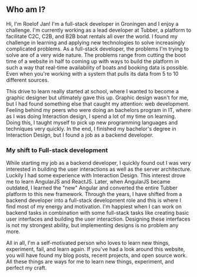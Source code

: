 ## Who am I?

Hi, I'm Roelof Jan! I'm a full-stack developer in Groningen and I enjoy a challenge. I'm currently working as a lead developer at Tubber, a platform to facilitate C2C, C2B, and B2B boat rentals all over the world. I found my challenge in learning and applying new technologies to solve increasingly complicated problems. As a full-stack developer, the problems I'm trying to solve are of a very wide nature. The problems range from cutting the boot time of a website in half to coming up with ways to build the platform in such a way that real-time availability of boats and booking data is possible. Even when you're working with a system that pulls its data from 5 to 10 different sources.

This drive to learn really started at school, where I wanted to become a graphic designer but ultimately gave this up. Graphic design wasn't for me, but I had found something else that caught my attention: web development. Feeling behind my peers who were doing an bachelors program in IT, where as I was doing Interaction design, I spend a lot of my time on learning. Doing this, I taught myself to pick up new programming languages and techniques very quickly. In the end, I finished my bachelor's degree in Interaction Design, but I found a job as a backend developer.

### My shift to Full-stack development
While starting my job as a backend developer, I quickly found out I was very interested in building the user interactions as well as the server architecture. Luckily I had some experience with Interaction Design. This interest drove me to learn AngularJS and ReactJS. Later, when AngularJS became outdated, I learned the "new" Angular and converted the entire Tubber platform to this new framework. Through the years, I have shifted from a backend developer into a full-stack development role and this is where I find most of my energy and motivation. I'm happiest when I can work on backend tasks in combination with some full-stack tasks like creating basic user interfaces and building the user interaction. Designing these interfaces is not my strongest ability, but implementing designs is no problem any more.

All in all, I'm a self-motivated person who loves to learn new things, experiment, fail, and learn again. If you've had a look around this website, you will have found my blog posts, recent projects, and open source work. All these things are ways for me to learn new things, experiment, and perfect my craft.
